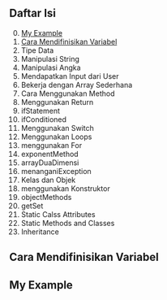 ## Daftar Isi
0. [My Example](#my-example)
1. [Cara Mendifinisikan Variabel](#cara-mendefinisikan-variabel)
2. Tipe Data
3. Manipulasi String
4. Manipulasi Angka
5. Mendapatkan Input dari User
6. Bekerja dengan Array Sederhana
7. Cara Menggunakan Method
8. Menggunakan Return
9. ifStatement
10. ifConditioned
11. Menggunakan Switch
12. Menggunakan Loops
13. menggunakan For
14. exponentMethod
15. arrayDuaDimensi
16. menanganiException
17. Kelas dan Objek
18. menggunakan Konstruktor
19. objectMethods
20. getSet
21. Static Calss Attributes
22. Static Methods and Classes
23. Inheritance


## Cara Mendifinisikan Variabel
## My Example